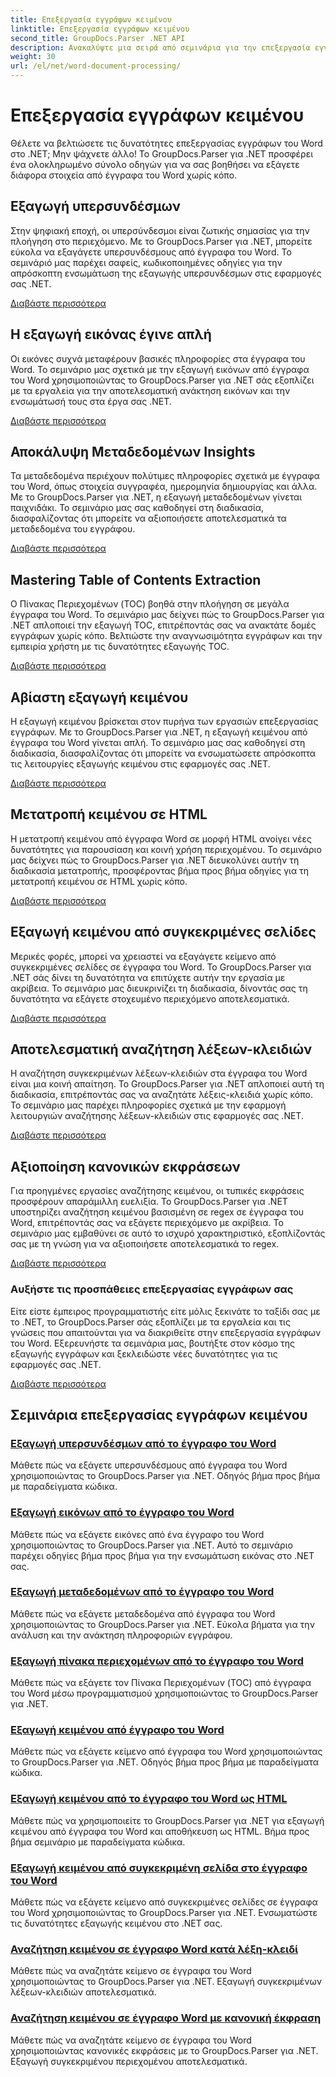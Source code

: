 ```yaml
---
title: Επεξεργασία εγγράφων κειμένου
linktitle: Επεξεργασία εγγράφων κειμένου
second_title: GroupDocs.Parser .NET API
description: Ανακαλύψτε μια σειρά από σεμινάρια για την επεξεργασία εγγράφων του Word χρησιμοποιώντας το GroupDocs.Parser για .NET. Εξαγωγή υπερσυνδέσμων, εικόνων, μεταδεδομένων και πολλά άλλα.
weight: 30
url: /el/net/word-document-processing/
---
```


# Επεξεργασία εγγράφων κειμένου

Θέλετε να βελτιώσετε τις δυνατότητες επεξεργασίας εγγράφων του Word στο .NET; Μην ψάχνετε άλλο! Το GroupDocs.Parser για .NET προσφέρει ένα ολοκληρωμένο σύνολο οδηγών για να σας βοηθήσει να εξάγετε διάφορα στοιχεία από έγγραφα του Word χωρίς κόπο.

## Εξαγωγή υπερσυνδέσμων
Στην ψηφιακή εποχή, οι υπερσύνδεσμοι είναι ζωτικής σημασίας για την πλοήγηση στο περιεχόμενο. Με το GroupDocs.Parser για .NET, μπορείτε εύκολα να εξαγάγετε υπερσυνδέσμους από έγγραφα του Word. Το σεμινάριό μας παρέχει σαφείς, κωδικοποιημένες οδηγίες για την απρόσκοπτη ενσωμάτωση της εξαγωγής υπερσυνδέσμων στις εφαρμογές σας .NET.

[Διαβάστε περισσότερα](./extract-hyperlinks-from-word-document/)

## Η εξαγωγή εικόνας έγινε απλή
Οι εικόνες συχνά μεταφέρουν βασικές πληροφορίες στα έγγραφα του Word. Το σεμινάριο μας σχετικά με την εξαγωγή εικόνων από έγγραφα του Word χρησιμοποιώντας το GroupDocs.Parser για .NET σάς εξοπλίζει με τα εργαλεία για την αποτελεσματική ανάκτηση εικόνων και την ενσωμάτωσή τους στα έργα σας .NET.

[Διαβάστε περισσότερα](./extract-images-from-word-document/)

## Αποκάλυψη Μεταδεδομένων Insights
Τα μεταδεδομένα περιέχουν πολύτιμες πληροφορίες σχετικά με έγγραφα του Word, όπως στοιχεία συγγραφέα, ημερομηνία δημιουργίας και άλλα. Με το GroupDocs.Parser για .NET, η εξαγωγή μεταδεδομένων γίνεται παιχνιδάκι. Το σεμινάριο μας σας καθοδηγεί στη διαδικασία, διασφαλίζοντας ότι μπορείτε να αξιοποιήσετε αποτελεσματικά τα μεταδεδομένα του εγγράφου.

[Διαβάστε περισσότερα](./extract-metadata-from-word-document/)

## Mastering Table of Contents Extraction
Ο Πίνακας Περιεχομένων (TOC) βοηθά στην πλοήγηση σε μεγάλα έγγραφα του Word. Το σεμινάριο μας δείχνει πώς το GroupDocs.Parser για .NET απλοποιεί την εξαγωγή TOC, επιτρέποντάς σας να ανακτάτε δομές εγγράφων χωρίς κόπο. Βελτιώστε την αναγνωσιμότητα εγγράφων και την εμπειρία χρήστη με τις δυνατότητες εξαγωγής TOC.

[Διαβάστε περισσότερα](./extract-table-of-contents-from-word-document/)

## Αβίαστη εξαγωγή κειμένου
Η εξαγωγή κειμένου βρίσκεται στον πυρήνα των εργασιών επεξεργασίας εγγράφων. Με το GroupDocs.Parser για .NET, η εξαγωγή κειμένου από έγγραφα του Word γίνεται απλή. Το σεμινάριο μας σας καθοδηγεί στη διαδικασία, διασφαλίζοντας ότι μπορείτε να ενσωματώσετε απρόσκοπτα τις λειτουργίες εξαγωγής κειμένου στις εφαρμογές σας .NET.

[Διαβάστε περισσότερα](./extract-text-from-word-document/)

## Μετατροπή κειμένου σε HTML
Η μετατροπή κειμένου από έγγραφα Word σε μορφή HTML ανοίγει νέες δυνατότητες για παρουσίαση και κοινή χρήση περιεχομένου. Το σεμινάριο μας δείχνει πώς το GroupDocs.Parser για .NET διευκολύνει αυτήν τη διαδικασία μετατροπής, προσφέροντας βήμα προς βήμα οδηγίες για τη μετατροπή κειμένου σε HTML χωρίς κόπο.

[Διαβάστε περισσότερα](./extract-text-from-word-document-as-html/)

## Εξαγωγή κειμένου από συγκεκριμένες σελίδες
Μερικές φορές, μπορεί να χρειαστεί να εξαγάγετε κείμενο από συγκεκριμένες σελίδες σε έγγραφα του Word. Το GroupDocs.Parser για .NET σάς δίνει τη δυνατότητα να επιτύχετε αυτήν την εργασία με ακρίβεια. Το σεμινάριο μας διευκρινίζει τη διαδικασία, δίνοντάς σας τη δυνατότητα να εξάγετε στοχευμένο περιεχόμενο αποτελεσματικά.

[Διαβάστε περισσότερα](./extract-text-from-specific-page-in-word-document/)

## Αποτελεσματική αναζήτηση λέξεων-κλειδιών
Η αναζήτηση συγκεκριμένων λέξεων-κλειδιών στα έγγραφα του Word είναι μια κοινή απαίτηση. Το GroupDocs.Parser για .NET απλοποιεί αυτή τη διαδικασία, επιτρέποντάς σας να αναζητάτε λέξεις-κλειδιά χωρίς κόπο. Το σεμινάριο μας παρέχει πληροφορίες σχετικά με την εφαρμογή λειτουργιών αναζήτησης λέξεων-κλειδιών στις εφαρμογές σας .NET.

[Διαβάστε περισσότερα](./search-text-in-word-document-by-keyword/)

## Αξιοποίηση κανονικών εκφράσεων
Για προηγμένες εργασίες αναζήτησης κειμένου, οι τυπικές εκφράσεις προσφέρουν απαράμιλλη ευελιξία. Το GroupDocs.Parser για .NET υποστηρίζει αναζήτηση κειμένου βασισμένη σε regex σε έγγραφα του Word, επιτρέποντάς σας να εξάγετε περιεχόμενο με ακρίβεια. Το σεμινάριο μας εμβαθύνει σε αυτό το ισχυρό χαρακτηριστικό, εξοπλίζοντάς σας με τη γνώση για να αξιοποιήσετε αποτελεσματικά το regex.

[Διαβάστε περισσότερα](./search-text-in-word-document-by-regular-expression/)

### Αυξήστε τις προσπάθειες επεξεργασίας εγγράφων σας

Είτε είστε έμπειρος προγραμματιστής είτε μόλις ξεκινάτε το ταξίδι σας με το .NET, το GroupDocs.Parser σάς εξοπλίζει με τα εργαλεία και τις γνώσεις που απαιτούνται για να διακριθείτε στην επεξεργασία εγγράφων του Word. Εξερευνήστε τα σεμινάρια μας, βουτήξτε στον κόσμο της εξαγωγής εγγράφων και ξεκλειδώστε νέες δυνατότητες για τις εφαρμογές σας .NET.

[Διαβάστε περισσότερα](./extract-hyperlinks-from-word-document/)

## Σεμινάρια επεξεργασίας εγγράφων κειμένου
### [Εξαγωγή υπερσυνδέσμων από το έγγραφο του Word](./extract-hyperlinks-from-word-document/)
Μάθετε πώς να εξάγετε υπερσυνδέσμους από έγγραφα του Word χρησιμοποιώντας το GroupDocs.Parser για .NET. Οδηγός βήμα προς βήμα με παραδείγματα κώδικα.
### [Εξαγωγή εικόνων από το έγγραφο του Word](./extract-images-from-word-document/)
Μάθετε πώς να εξάγετε εικόνες από ένα έγγραφο του Word χρησιμοποιώντας το GroupDocs.Parser για .NET. Αυτό το σεμινάριο παρέχει οδηγίες βήμα προς βήμα για την ενσωμάτωση εικόνας στο .NET σας.
### [Εξαγωγή μεταδεδομένων από το έγγραφο του Word](./extract-metadata-from-word-document/)
Μάθετε πώς να εξάγετε μεταδεδομένα από έγγραφα του Word χρησιμοποιώντας το GroupDocs.Parser για .NET. Εύκολα βήματα για την ανάλυση και την ανάκτηση πληροφοριών εγγράφου.
### [Εξαγωγή πίνακα περιεχομένων από το έγγραφο του Word](./extract-table-of-contents-from-word-document/)
Μάθετε πώς να εξάγετε τον Πίνακα Περιεχομένων (TOC) από έγγραφα του Word μέσω προγραμματισμού χρησιμοποιώντας το GroupDocs.Parser για .NET.
### [Εξαγωγή κειμένου από έγγραφο του Word](./extract-text-from-word-document/)
Μάθετε πώς να εξάγετε κείμενο από έγγραφα του Word χρησιμοποιώντας το GroupDocs.Parser για .NET. Οδηγός βήμα προς βήμα με παραδείγματα κώδικα.
### [Εξαγωγή κειμένου από το έγγραφο του Word ως HTML](./extract-text-from-word-document-as-html/)
Μάθετε πώς να χρησιμοποιείτε το GroupDocs.Parser για .NET για εξαγωγή κειμένου από έγγραφα του Word και αποθήκευση ως HTML. Βήμα προς βήμα σεμινάριο με παραδείγματα κώδικα.
### [Εξαγωγή κειμένου από συγκεκριμένη σελίδα στο έγγραφο του Word](./extract-text-from-specific-page-in-word-document/)
Μάθετε πώς να εξάγετε κείμενο από συγκεκριμένες σελίδες σε έγγραφα του Word χρησιμοποιώντας το GroupDocs.Parser για .NET. Ενσωματώστε τις δυνατότητες εξαγωγής κειμένου στο .NET σας.
### [Αναζήτηση κειμένου σε έγγραφο Word κατά λέξη-κλειδί](./search-text-in-word-document-by-keyword/)
Μάθετε πώς να αναζητάτε κείμενο σε έγγραφα του Word χρησιμοποιώντας το GroupDocs.Parser για .NET. Εξαγωγή συγκεκριμένων λέξεων-κλειδιών αποτελεσματικά.
### [Αναζήτηση κειμένου σε έγγραφο Word με κανονική έκφραση](./search-text-in-word-document-by-regular-expression/)
Μάθετε πώς να αναζητάτε κείμενο σε έγγραφα του Word χρησιμοποιώντας κανονικές εκφράσεις με το GroupDocs.Parser για .NET. Εξαγωγή συγκεκριμένου περιεχομένου αποτελεσματικά.